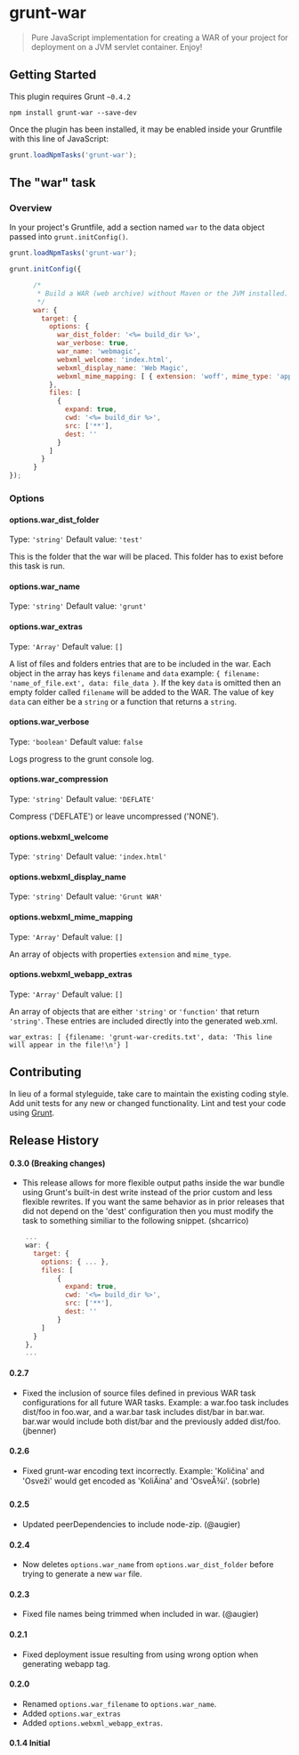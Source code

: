 # grunt-war

> Pure JavaScript implementation for creating a WAR of your project for deployment on a JVM servlet container. Enjoy!

## Getting Started
This plugin requires Grunt `~0.4.2`

```shell
npm install grunt-war --save-dev
```

Once the plugin has been installed, it may be enabled inside your Gruntfile with this line of JavaScript:

```js
grunt.loadNpmTasks('grunt-war');
```

## The "war" task

### Overview
In your project's Gruntfile, add a section named `war` to the data object passed into `grunt.initConfig()`.

```js
grunt.loadNpmTasks('grunt-war');

grunt.initConfig({

      /*
       * Build a WAR (web archive) without Maven or the JVM installed.
       */
      war: {
        target: {
          options: {
            war_dist_folder: '<%= build_dir %>',
            war_verbose: true,
            war_name: 'webmagic',
            webxml_welcome: 'index.html',
            webxml_display_name: 'Web Magic',
            webxml_mime_mapping: [ { extension: 'woff', mime_type: 'application/font-woff' } ]
          },
          files: [
            {
              expand: true,
              cwd: '<%= build_dir %>',
              src: ['**'],
              dest: ''
            }
          ]
        }
      }
});
```

### Options

#### options.war_dist_folder
Type: `'string'`
Default value: `'test'`

This is the folder that the war will be placed. This folder has to exist before this task is run.

#### options.war_name
Type: `'string'`
Default value: `'grunt'`

#### options.war_extras
Type: `'Array'`
Default value: `[]`

A list of files and folders entries that are to be included in the war. Each object in the array has
keys `filename` and `data` example: `{ filename: 'name_of_file.ext', data: file_data }`.  If the key `data`
is omitted then an empty folder called `filename` will be added to the WAR. The value of key  `data` can
either be a `string` or a function that returns a `string`.

#### options.war_verbose
Type: `'boolean'`
Default value: `false`

Logs progress to the grunt console log.

#### options.war_compression
Type: `'string'`
Default value: `'DEFLATE'`

Compress ('DEFLATE') or leave uncompressed ('NONE').

#### options.webxml_welcome
Type: `'string'`
Default value: `'index.html'`

#### options.webxml_display_name
Type: `'string'`
Default value: `'Grunt WAR'`

#### options.webxml_mime_mapping
Type: `'Array'`
Default value: `[]`

An array of objects with properties `extension` and `mime_type`.

#### options.webxml_webapp_extras
Type: `'Array'`
Default value: `[]`

An array of objects that are either `'string'` or `'function'` that return `'string'`.  These entries are
included directly into the generated web.xml.
    
    war_extras: [ {filename: 'grunt-war-credits.txt', data: 'This line will appear in the file!\n'} ]

## Contributing
In lieu of a formal styleguide, take care to maintain the existing coding style. Add unit tests for any new or changed functionality. Lint and test your code using [Grunt](http://gruntjs.com/).

## Release History

#### 0.3.0 (Breaking changes)
* This release allows for more flexible output paths inside the war bundle using Grunt's built-in dest write instead of the prior custom and less flexible rewrites. If you want the same behavior as in prior releases that did not depend on the 'dest' configuration then you must modify the task to something similiar to the following snippet.  (shcarrico)

````js
    ...
    war: {
      target: {
        options: { ... },
        files: [
            {
              expand: true,
              cwd: '<%= build_dir %>',
              src: ['**'],
              dest: ''  
            }
        ]
      }
    },
    ...
````

#### 0.2.7
* Fixed the inclusion of source files defined in previous WAR task configurations for all future WAR tasks. Example: a war.foo task includes dist/foo in foo.war, and a war.bar task includes dist/bar in bar.war. bar.war would include both dist/bar and the previously added dist/foo. (jbenner)

#### 0.2.6

* Fixed grunt-war encoding text incorrectly. Example: 'Količina' and 'Osveži' would get encoded as 'KoliÄina' and 'OsveÅ¾i'. (sobrle)

#### 0.2.5

* Updated peerDependencies to include node-zip. (@augier)

#### 0.2.4

* Now deletes `options.war_name` from `options.war_dist_folder` before trying to generate a new `war` file.

#### 0.2.3

* Fixed file names being trimmed when included in war. (@augier)

#### 0.2.1

* Fixed deployment issue resulting from using wrong option when generating webapp tag.

#### 0.2.0

* Renamed `options.war_filename` to `options.war_name`.
* Added `options.war_extras`
* Added `options.webxml_webapp_extras`.

#### 0.1.4 Initial
